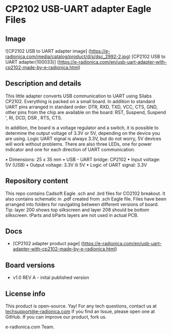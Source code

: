 # CP2102 USB-UART adapter Eagle Files
## Image
![CP2102 USB to UART adapter image]
(https://e-radionica.com/media/catalog/product/d/s/dsc_2992-2.jpg)
[CP2102 USB to UART adapter(100033)] (https://e-radionica.com/en/usb-uart-adapter-with-cp2102-made-by-e-radionica.html)

## Description and details
This little adapter converts USB communication to UART using Silabs CP2102. Everything is packed on a small board. In addition to standard UART pins arranged in standard order: DTR, RXD, TXD, VCC, CTS, GND, other pins from the chip are available on the board: RST, Suspend, Suspend ', RI, DCD, DSR , RTS, CTS.

In addition, the board is a voltage regulator and a switch, it is possible to determine the output voltage of 3.3V or 5V, depending on the device you are using. Logic UART signal is always 3.3V, but do not worry, 5V devices will work without problems. There are also three LEDs, one for power indicator and one for each direction of UART communication.
 
• Dimensions: 25 x 35 mm
• USB - UART bridge: CP2102
• Input voltage: 5V (USB)
• Output voltage: 3.3V ili 5V
• Logic of UART signal: 3.3V

## Repository content
This repo contains Cadsoft Eagle .sch and .brd files for CO2102 breakout. It also contains schematic in .pdf created from .sch Eagle file. 
Files have been arranged into folders for navigating between different versions of board. 
Tip: layer 200 shows top silkscreen and layer 208 should be bottom silkscreen. tParts and bParts layers are not used in actual PCB. 

## Docs
- [CP2102 adapter product page] (https://e-radionica.com/en/usb-uart-adapter-with-cp2102-made-by-e-radionica.html)

## Board versions
- v1.0 REV A - inital published version 

## License info
This product is open-source. Yay!
For any tech questions, contact us at techsupport@e-radionica.com
If you find an Issue, please open one at GitHub. If you can improve our product, fork us.

e-radionica.com Team.